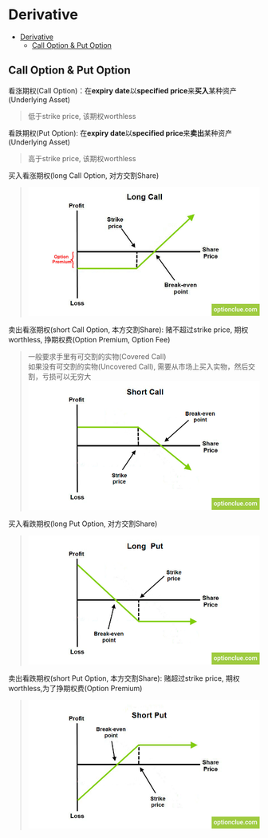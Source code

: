 # Derivative

- [Derivative](#derivative)
  - [Call Option & Put Option](#call-option--put-option)


## Call Option & Put Option

看涨期权(Call Option)：在**expiry date**以**specified price**来**买入**某种资产(Underlying Asset)
> 低于strike price, 该期权worthless


看跌期权(Put Option): 在**expiry date**以**specified price**来**卖出**某种资产(Underlying Asset)
> 高于strike price, 该期权worthless


买入看涨期权(long Call Option, 对方交割Share)
> <img src="img/Long-Call.jpg" width="500px"/>
卖出看涨期权(short Call Option, 本方交割Share): 赌不超过strike price, 期权worthless, 挣期权费(Option Premium, Option Fee)
> 一般要求手里有可交割的实物(Covered Call)  
> 如果没有可交割的实物(Uncovered Call), 需要从市场上买入实物，然后交割，亏损可以无穷大  
> <img src="img/Short-Call.jpg" width="500px"/>


买入看跌期权(long Put Option, 对方交割Share)
> <img src="img/Long-Put.jpg" width="500px"/>

卖出看跌期权(short Put Option, 本方交割Share): 赌超过strike price, 期权worthless,为了挣期权费(Option Premium)
> <img src="img/Short-Put.jpg" width="500px"/>